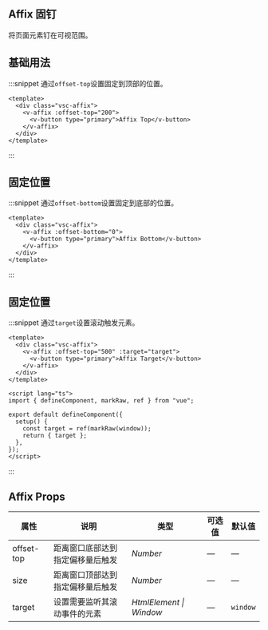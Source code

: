 ## Affix 固钉

将页面元素钉在可视范围。

## 基础用法

:::snippet 通过`offset-top`设置固定到顶部的位置。

```vue
<template>
  <div class="vsc-affix">
    <v-affix :offset-top="200">
      <v-button type="primary">Affix Top</v-button>
    </v-affix>
  </div>
</template>
```

:::

## 固定位置

:::snippet 通过`offset-bottom`设置固定到底部的位置。

```vue
<template>
  <div class="vsc-affix">
    <v-affix :offset-bottom="0">
      <v-button type="primary">Affix Bottom</v-button>
    </v-affix>
  </div>
</template>
```

:::

## 固定位置

:::snippet 通过`target`设置滚动触发元素。

```vue
<template>
  <div class="vsc-affix">
    <v-affix :offset-top="500" :target="target">
      <v-button type="primary">Affix Target</v-button>
    </v-affix>
  </div>
</template>

<script lang="ts">
import { defineComponent, markRaw, ref } from "vue";

export default defineComponent({
  setup() {
    const target = ref(markRaw(window));
    return { target };
  },
});
</script>
```

:::

## Affix Props

| 属性       | 说明                             | 类型                    | 可选值 | 默认值   |
| ---------- | -------------------------------- | ----------------------- | ------ | -------- |
| offset-top | 距离窗口底部达到指定偏移量后触发 | _Number_                | —      | —        |
| size       | 距离窗口顶部达到指定偏移量后触发 | _Number_                | —      | —        |
| target     | 设置需要监听其滚动事件的元素     | _HtmlElement \| Window_ | —      | `window` |
